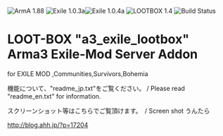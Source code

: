 ![ArmA 1.88](https://img.shields.io/badge/Arma-1.88-blue.svg) ![Exile 1.0.3a](https://img.shields.io/badge/Exile-1.0.3a-C72651.svg)![Exile 1.0.4a](https://img.shields.io/badge/Exile-1.0.4a-C72651.svg) ![LOOTBOX 1.4](https://img.shields.io/badge/LOOTBOX-v1.4-orange.svg) ![Build Status](https://img.shields.io/badge/build-passing-brightgreen.svg)

# LOOT-BOX "a3_exile_lootbox" Arma3 Exile-Mod Server Addon

for EXILE MOD ,Communities,Survivors,Bohemia

機能について、"readme_jp.txt"をご覧ください。 / Please read "readme_en.txt" for information.

スクリーンショット等はこちらでご覧頂けます。　/ Screen shot うんたら

http://blog.ahh.jp/?p=17204
